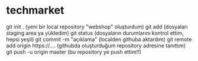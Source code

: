 # techmarket
git init . (yeni bir local repository "webshop" oluşturdum)
git add (dosyaları staging area ya yükledim)
git status (dosyaların durumlarını kontrol ettim, hepsi yeşil)
git commit -m  "açıklama" (localden githuba aktardım)
git remote add origin https://.... (githubda oluşturduğum repository adresine tanıttım)
git push -u origin master (bu repository ye push ettim!!)
